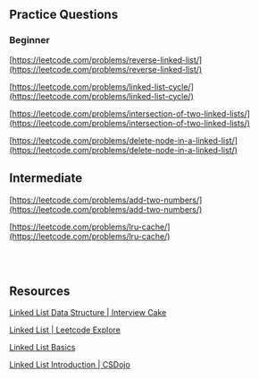 

## Practice Questions

### Beginner

[https://leetcode.com/problems/reverse-linked-list/](https://leetcode.com/problems/reverse-linked-list/)

[https://leetcode.com/problems/linked-list-cycle/](https://leetcode.com/problems/linked-list-cycle/)

[https://leetcode.com/problems/intersection-of-two-linked-lists/](https://leetcode.com/problems/intersection-of-two-linked-lists/)

[https://leetcode.com/problems/delete-node-in-a-linked-list/](https://leetcode.com/problems/delete-node-in-a-linked-list/)


## Intermediate

[https://leetcode.com/problems/add-two-numbers/](https://leetcode.com/problems/add-two-numbers/)

[https://leetcode.com/problems/lru-cache/](https://leetcode.com/problems/lru-cache/)

<br>
<br>

## Resources
[Linked List Data Structure | Interview Cake](https://www.interviewcake.com/concept/python/linked-list)

[Linked List | Leetcode Explore](https://leetcode.com/explore/learn/card/linked-list/)

[Linked List Basics](https://github.com/rogue0137/practice/blob/master/data_structure_info/linked_lists/linked_lists.md)

[Linked List Introduction | CSDojo](https://github.com/rogue0137/practice/blob/master/data_structure_info/linked_lists/linked_lists.md)
